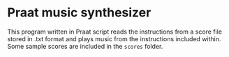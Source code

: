 # Praat music synthesizer

This program written in Praat script reads the instructions from a score file stored in .txt format and plays music from the instructions included within. Some sample scores are included in the `scores` folder.
